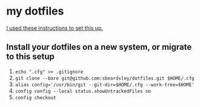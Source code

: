 # my dotfiles

[I used these instructions to set this up.](https://www.ackama.com/what-we-think/the-best-way-to-store-your-dotfiles-a-bare-git-repository-explained/)

## Install your dotfiles on a new system, or migrate to this setup

1. `echo ".cfg" >> .gitignore`
2. `git clone --bare git@github.com:sbeardsley/dotfiles.git $HOME/.cfg`
3. `alias config='/usr/bin/git --git-dir=$HOME/.cfg --work-tree=$HOME'`
4. `config config --local status.showUntrackedFiles no`
5. `config checkout`

